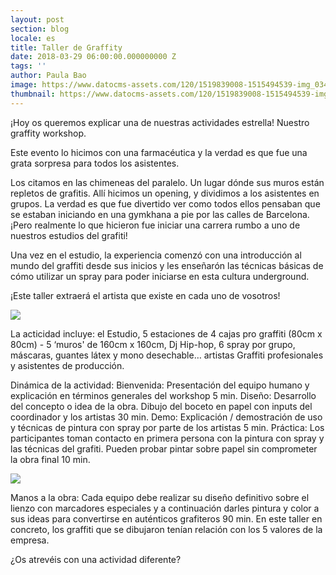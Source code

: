 ```yaml
---
layout: post
section: blog
locale: es
title: Taller de Graffity
date: 2018-03-29 06:00:00.000000000 Z
tags: ''
author: Paula Bao
image: https://www.datocms-assets.com/120/1519839008-1515494539-img_0343.jpg?w=1024&fm=jpg
thumbnail: https://www.datocms-assets.com/120/1519839008-1515494539-img_0343.jpg?w=105&fm=jpg
---
```



¡Hoy os queremos explicar una de nuestras actividades estrella! Nuestro graffity workshop. 

Este evento lo hicimos con una farmacéutica y la verdad es que fue una grata sorpresa para todos los asistentes. 

<!--more-->

Los citamos en las chimeneas del paralelo. Un lugar dónde sus muros están repletos de grafitis. Allí hicimos un opening, y dividimos a los asistentes en grupos. La verdad es que fue divertido ver como todos ellos pensaban que se estaban iniciando en una gymkhana a pie por las calles de Barcelona. 
¡Pero realmente lo que hicieron fue iniciar una carrera rumbo a uno de nuestros estudios del grafiti!

Una vez en el estudio, la experiencia comenzó con una introducción al mundo del graffiti desde sus inicios y les enseñarón las técnicas básicas de cómo utilizar un spray para poder iniciarse en esta cultura underground. 

¡Este taller extraerá el artista que existe en cada uno de vosotros! 

![](https://www.datocms-assets.com/120/1519839067-1515494522-img_0322.jpg)

La acticidad incluye: el Estudio, 5 estaciones de 4 cajas pro graffiti (80cm x 80cm) - 5 ‘muros' de 160cm x 160cm, Dj Hip-hop, 6 spray por grupo, máscaras, guantes látex y mono desechable… artistas Graffiti profesionales y asistentes de producción.

Dinámica de la actividad:
Bienvenida: Presentación del equipo humano y explicación en términos generales del workshop 5 min.
Diseño: Desarrollo del concepto o idea de la obra. Dibujo del boceto en papel con inputs del coordinador y los artistas 30 min.
Demo: Explicación / demostración de uso y técnicas de pintura con spray por parte de los artistas 5 min.
Práctica: Los participantes toman contacto en primera persona con la pintura con spray y las técnicas del grafiti. Pueden probar pintar sobre papel sin comprometer la obra final 10 min.

![](https://www.datocms-assets.com/120/1519839079-1515494716-img_0410.jpg)

Manos a la obra: Cada equipo debe realizar su diseño definitivo sobre el lienzo con marcadores especiales y a continuación darles pintura y color a sus ideas para convertirse en auténticos grafiteros 90 min.
En este taller en concreto, los graffiti que se dibujaron tenían relación con los 5 valores de la empresa. 

¿Os atrevéis con una actividad diferente?

